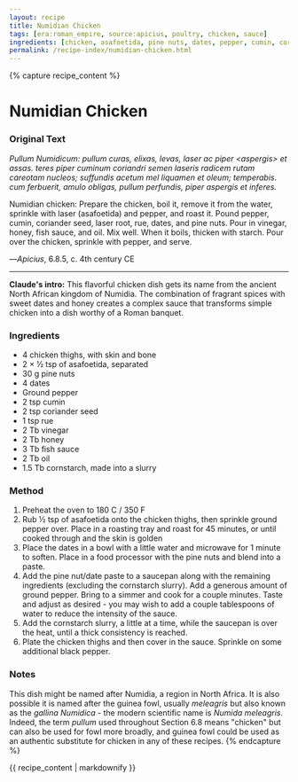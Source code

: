 ```yaml
---
layout: recipe
title: Numidian Chicken
tags: [era:roman_empire, source:apicius, poultry, chicken, sauce]
ingredients: [chicken, asafoetida, pine nuts, dates, pepper, cumin, coriander, rue, vinegar, honey, fish sauce, oil]
permalink: /recipe-index/numidian-chicken.html
---
```


{% capture recipe_content %}
# Numidian Chicken

### Original Text
*Pullum Numidicum: pullum curas, elixas, levas, laser ac piper \<aspergis\> et assas. teres piper cuminum coriandri semen laseris radicem rutam careotam nucleos; suffundis acetum mel liquamen et oleum; temperabis. cum ferbuerit, amulo obligas, pullum perfundis, piper aspergis et inferes.*

Numidian chicken: Prepare the chicken, boil it, remove it from the water, sprinkle with laser (asafoetida) and pepper, and roast it. Pound pepper, cumin, coriander seed, laser root, rue, dates, and pine nuts. Pour in vinegar, honey, fish sauce, and oil. Mix well. When it boils, thicken with starch. Pour over the chicken, sprinkle with pepper, and serve.

—*Apicius*, 6.8.5, c. 4th century CE

___

**Claude's intro:** This flavorful chicken dish gets its name from the ancient North African kingdom of Numidia. The combination of fragrant spices with sweet dates and honey creates a complex sauce that transforms simple chicken into a dish worthy of a Roman banquet.

### Ingredients
- 4 chicken thighs, with skin and bone
- 2 × ½ tsp of asafoetida, separated
- 30 g pine nuts
- 4 dates
- Ground pepper
- 2 tsp cumin
- 2 tsp coriander seed
- 1 tsp rue
- 2 Tb vinegar
- 2 Tb honey
- 3 Tb fish sauce
- 2 Tb oil
- 1.5 Tb cornstarch, made into a slurry

### Method
1. Preheat the oven to 180 C / 350 F
2. Rub ½ tsp of asafoetida onto the chicken thighs, then sprinkle ground pepper over. Place in a roasting tray and roast for 45 minutes, or until cooked through and the skin is golden
3. Place the dates in a bowl with a little water and microwave for 1 minute to soften. Place in a food processor with the pine nuts and blend into a paste.
4. Add the pine nut/date paste to a saucepan along with the remaining ingredients (excluding the cornstarch slurry). Add a generous amount of ground pepper. Bring to a simmer and cook for a couple minutes. Taste and adjust as desired - you may wish to add a couple tablespoons of water to reduce the intensity of the sauce.
5. Add the cornstarch slurry, a little at a time, while the saucepan is over the heat, until a thick consistency is reached.
6. Plate the chicken thighs and then cover in the sauce. Sprinkle on some additional black pepper.

### Notes
This dish might be named after Numidia, a region in North Africa. It is also possible it is named after the guinea fowl, usually *meleagris* but also known as the *gallina Numidica* - the modern scientific name is *Numida meleagris*. Indeed, the term *pullum* used throughout Section 6.8 means "chicken" but can also be used for fowl more broadly, and guinea fowl could be used as an authentic substitute for chicken in any of these recipes.
{% endcapture %}

{{ recipe_content | markdownify }}